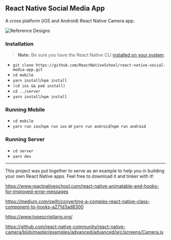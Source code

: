 ## React Native Social Media App

A cross platform (iOS and Android) React Native Camera app.

![Reference Designs](./assets/reference.png)

### Installation

> **Note:** Be sure you have the React Native CLI [installed on your system](https://facebook.github.io/react-native/docs/getting-started).

- `git clone https://github.com/ReactNativeSchool/react-native-social-media-app.git`
- `cd mobile`
- `yarn install`/`npm install`
- `(cd ios && pod install)`
- `cd ../server`
- `yarn install`/`npm install`

### Running Mobile

- `cd mobile`
- `yarn run ios`/`npm run ios` or `yarn run android`/`npm run android`

### Running Server

- `cd server`
- `yarn dev`

---

This project was put together to serve as an example to help you in building your own React Native apps. Feel free to download it and tinker with it!

https://www.reactnativeschool.com/react-native-animatable-and-hooks-for-improved-error-messages

https://medium.com/swlh/converting-a-complex-react-native-class-component-to-hooks-a271d3ad8300

https://www.typescriptlang.org/

https://github.com/react-native-community/react-native-camera/blob/master/examples/advanced/advanced/src/screens/Camera.js
